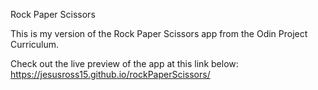Rock Paper Scissors

This is my version of the Rock Paper Scissors app from the Odin Project Curriculum.

Check out the live preview of the app at this link below:
https://jesusross15.github.io/rockPaperScissors/
